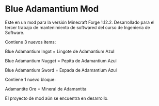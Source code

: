 # Blue Adamantium Mod
Este en un mod para la versión Minecraft Forge 1.12.2. Desarrollado para el tercer trabajo de mantenimiento de softwared del curso de  Ingeniería de Software.

Contiene 3 nuevos items:

Blue Adamantium Ingot = Lingote de Adamantium Azul

Blue Adamantium Nugget = Pepita de Adamantium Azul

Blue Adamantium Sword = Espada de Adamantium Azul

Contiene 1 nuevo bloque:

Adamantite Ore = Mineral de Adamantita

El proyecto de mod aún se encuentra en desarrollo.


